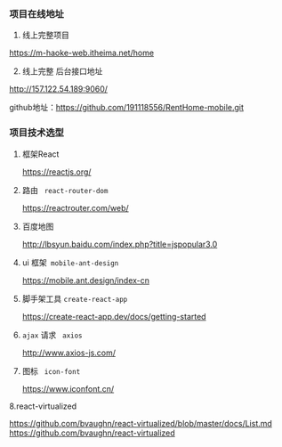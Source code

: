 ### 项目在线地址

1. 线上完整项目

https://m-haoke-web.itheima.net/home

2. 线上完整 后台接口地址

http://157.122.54.189:9060/

github地址：https://github.com/191118556/RentHome-mobile.git

### 项目技术选型

1. 框架React

   https://reactjs.org/

2. 路由  ` react-router-dom`

   https://reactrouter.com/web/

3. 百度地图

   http://lbsyun.baidu.com/index.php?title=jspopular3.0

4. ui  框架` mobile-ant-design`

   https://mobile.ant.design/index-cn

5. 脚手架工具   `create-react-app`

   https://create-react-app.dev/docs/getting-started

6. `ajax` 请求 ` axios`

   http://www.axios-js.com/

7. 图标 ` icon-font`

   https://www.iconfont.cn/

8.react-virtualized

   https://github.com/bvaughn/react-virtualized/blob/master/docs/List.md 
   https://github.com/bvaughn/react-virtualized